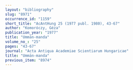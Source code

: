 ```yaml
---
layout: "bibliography"
slug: "8971"
occurrence_id: "1159"
short_title: "AcAntHung 25 (1977 publ. 1980), 43-67"
author: "Komoróczy, Géza"
publication_year: "1977"
title: "Ummān-manda"
volume_no_: "25"
pages: "43-67"
journal: "Acta Antiqua Academiae Scientiarum Hungaricae"
title: "Ummān-manda"
previous_item: "8974"
---
```

